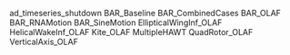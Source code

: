 ad_timeseries_shutdown
BAR_Baseline
BAR_CombinedCases
BAR_OLAF
BAR_RNAMotion
BAR_SineMotion
EllipticalWingInf_OLAF
HelicalWakeInf_OLAF
Kite_OLAF
MultipleHAWT
QuadRotor_OLAF
VerticalAxis_OLAF
